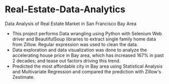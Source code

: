 # Real-Estate-Data-Analytics
Data Analysis of Real Estate Market in San Francisco Bay Area

- This project performs Data wrangling using Python with Selenium Web driver and BeautifulSoup libraries to extract single family home data from Zillow. Regular expression was used to clean the data. 
- Data exploration and data visualization was done to analyze the accelerating house price in Bay area, which has increased 167% in past 2 decades; and tease out factors driving this trend. 
- Predicted the most affordable city in Bay area using Statistical Analysis and Multivariate Regression and compared the prediction with Zillow's Zestimate.
